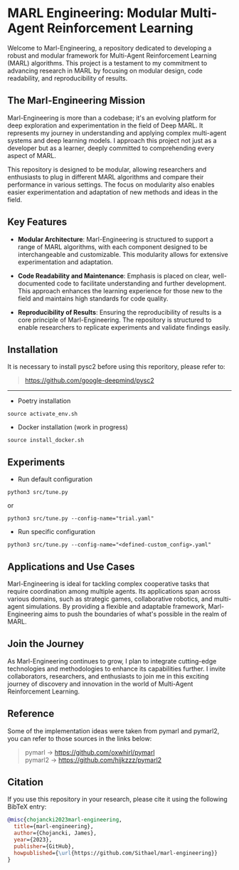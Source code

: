 # MARL Engineering: Modular Multi-Agent Reinforcement Learning

Welcome to Marl-Engineering, a repository dedicated to developing a robust and modular framework for Multi-Agent Reinforcement Learning (MARL) algorithms. This project is a testament to my commitment to advancing research in MARL by focusing on modular design, code readability, and reproducibility of results.

## The Marl-Engineering Mission

Marl-Engineering is more than a codebase; it's an evolving platform for deep exploration and experimentation in the field of Deep MARL. It represents my journey in understanding and applying complex multi-agent systems and deep learning models. I approach this project not just as a developer but as a learner, deeply committed to comprehending every aspect of MARL.

This repository is designed to be modular, allowing researchers and enthusiasts to plug in different MARL algorithms and compare their performance in various settings. The focus on modularity also enables easier experimentation and adaptation of new methods and ideas in the field.

## Key Features

- **Modular Architecture**: Marl-Engineering is structured to support a range of MARL algorithms, with each component designed to be interchangeable and customizable. This modularity allows for extensive experimentation and adaptation.

- **Code Readability and Maintenance**: Emphasis is placed on clear, well-documented code to facilitate understanding and further development. This approach enhances the learning experience for those new to the field and maintains high standards for code quality.

- **Reproducibility of Results**: Ensuring the reproducibility of results is a core principle of Marl-Engineering. The repository is structured to enable researchers to replicate experiments and validate findings easily.

## Installation
It is necessary to install pysc2 before using this reporitory, please refer to:
> https://github.com/google-deepmind/pysc2
---
- Poetry installation
```
source activate_env.sh
```
- Docker installation (work in progress)
```
source install_docker.sh
```

## Experiments
- Run default configuration
```
python3 src/tune.py
```
or
```
python3 src/tune.py --config-name="trial.yaml"
```
- Run specific configuration
```
python3 src/tune.py --config-name="<defined-custom_config>.yaml"
```

## Applications and Use Cases

Marl-Engineering is ideal for tackling complex cooperative tasks that require coordination among multiple agents. Its applications span across various domains, such as strategic games, collaborative robotics, and multi-agent simulations. By providing a flexible and adaptable framework, Marl-Engineering aims to push the boundaries of what's possible in the realm of MARL.

## Join the Journey

As Marl-Engineering continues to grow, I plan to integrate cutting-edge technologies and methodologies to enhance its capabilities further. I invite collaborators, researchers, and enthusiasts to join me in this exciting journey of discovery and innovation in the world of Multi-Agent Reinforcement Learning.

## Reference
Some of the implementation ideas were taken from pymarl and pymarl2, you can refer to those sources in the links below:
> pymarl -> https://github.com/oxwhirl/pymarl <br />
> pymarl2 -> https://github.com/hijkzzz/pymarl2

## Citation

If you use this repository in your research, please cite it using the following BibTeX entry:

```bibtex
@misc{chojancki2023marl-engineering,
  title={marl-engineering},
  author={Chojancki, James},
  year={2023},
  publisher={GitHub},
  howpublished={\url{https://github.com/Sithael/marl-engineering}}
}
